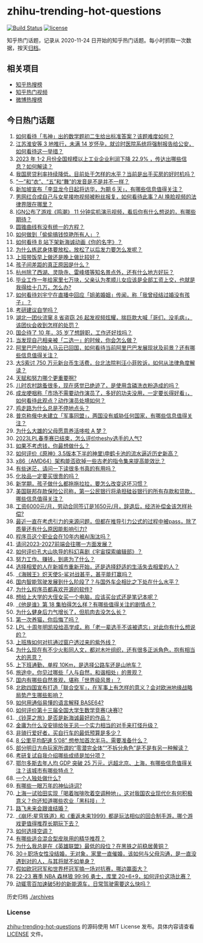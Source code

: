 # zhihu-trending-hot-questions

[![Build Status](https://github.com/justjavac/zhihu-trending-hot-questions/workflows/ci/badge.svg?branch=master)](https://github.com/justjavac/zhihu-trending-hot-questions/actions)
[![license](https://img.shields.io/github/license/justjavac/zhihu-trending-hot-questions)](https://github.com/justjavac/zhihu-trending-hot-questions/blob/master/LICENSE)

知乎热门话题，记录从 2020-11-24
日开始的知乎热门话题。每小时抓取一次数据，按天[归档](./archives)。

## 相关项目

- [知乎热搜榜](https://github.com/justjavac/zhihu-trending-top-search)
- [知乎热门视频](https://github.com/justjavac/zhihu-trending-hot-video)
- [微博热搜榜](https://github.com/justjavac/weibo-trending-hot-search)

## 今日热门话题

<!-- BEGIN -->
<!-- 最后更新时间 Tue Mar 28 2023 05:02:28 GMT+0800 (China Standard Time) -->

1. [如何看待「韦神」出的数学题初二生给出标准答案？该题难度如何？](https://www.zhihu.com/question/592101172)
1. [江苏淮安等 3 地推行，未满 14 岁怀孕，就诊时医院系统将强制报告给公安，如何看待这一举措？](https://www.zhihu.com/question/592189640)
1. [2023 年 1-2 月份全国规模以上工业企业利润下降 22.9% ，传达出哪些信息？如何解读？](https://www.zhihu.com/question/592093850)
1. [我国房贷利率持续降低，目前处于怎样的水平？当前是出手买房的好时机吗？](https://www.zhihu.com/question/592176459)
1. [“一”和“衣”、“五”和“舞”的发音是不是并不一样？](https://www.zhihu.com/question/591796243)
1. [新加坡宣布「李显龙今日起将访华，为期 6 天」，有哪些信息值得关注？](https://www.zhihu.com/question/592087357)
1. [男网红合成自己与女星接吻视频被粉丝报复，如何看待此事？AI 换脸视频的法律界限在哪里？](https://www.zhihu.com/question/592121050)
1. [IGN公布了游戏《鸣潮》 11 分钟实机演示视频，看后你有什么想说的，有哪些期待？](https://www.zhihu.com/question/592104329)
1. [圆锥曲线有没有统一的方程？](https://www.zhihu.com/question/312917758)
1. [如何做到「偷偷搞钱惊艳所有人」？](https://www.zhihu.com/question/592108248)
1. [如何看待 B 站下架新海诚动画《你的名字》？](https://www.zhihu.com/question/591607451)
1. [为什么练武身体要放松，放松了以后发力要怎么发呢？](https://www.zhihu.com/question/589569033)
1. [上班带饭早上做还是晚上做比较好？](https://www.zhihu.com/question/591602229)
1. [孩子间差距的真正原因是什么？](https://www.zhihu.com/question/590891870)
1. [杭州除了西湖、灵隐寺、雷峰塔等知名景点外，还有什么地方好玩？](https://www.zhihu.com/question/349238642)
1. [毕业工作一年给家里七万块，父亲认为孝顺儿女应该是全部工资上交，也就是我得给十几万，怎么办?](https://www.zhihu.com/question/583561622)
1. [如何看待刘宇宁在直播中回应「姐弟婚姻」传闻，称「我曾经结过婚没有孩子」？](https://www.zhihu.com/question/592121230)
1. [考研建议自学吗？](https://www.zhihu.com/question/483570748)
1. [湖北一团伙流窜 8 省盗窃 26 起发视频炫耀，揣巨款大喊「哥们，没毛病」，该团伙会收到怎样的处罚？](https://www.zhihu.com/question/592104032)
1. [国企待了 10 年，35 岁了想辞职，工作还好找吗？](https://www.zhihu.com/question/589914734)
1. [当发现自己相亲被「二选一」的时候，你会怎么做？](https://www.zhihu.com/question/591438274)
1. [阿里巴巴创始人马云已回国，如何看待当前阿里巴巴发展现状及前景？还有哪些信息值得关注？](https://www.zhihu.com/question/592116382)
1. [大S索讨 750 万元新台币生活费，台北法院判汪小菲败诉，如何从法律角度解读？](https://www.zhihu.com/question/592106519)
1. [天赋和努力哪个更重要啊?](https://www.zhihu.com/question/586599833)
1. [儿时农村跳蚤很多，现在感觉已绝迹了，是使用含磷洗衣粉造成的吗？](https://www.zhihu.com/question/588054383)
1. [成龙哽咽称「市场不需要动作演员了，多好的功夫没用，一定要长得好看」，如何看待此观点？动作演员处境如何？](https://www.zhihu.com/question/591968111)
1. [鸡走路为什么总是不停地点头？](https://www.zhihu.com/question/322526463)
1. [普京称俄中未建立「军事同盟」，两国没有威胁任何国家，有哪些信息值得关注？](https://www.zhihu.com/question/591997698)
1. [为什么大雄的父母愿意养活哆啦 A 梦？](https://www.zhihu.com/question/545685021)
1. [2023LPL春季赛已结束，怎么评价theshy选手的人气?](https://www.zhihu.com/question/592038769)
1. [如果不考虑钱，你最想做什么？](https://www.zhihu.com/question/588044697)
1. [如何评价《原神》3.5版本下半的神里\申鹤卡池的流水逼近历史新高？](https://www.zhihu.com/question/591612614)
1. [x86（AMD64）架构能否砍掉一些古老的指令集来提高能效比？](https://www.zhihu.com/question/590486278)
1. [有些迷茫，请问一下读很多书真的有用吗？](https://www.zhihu.com/question/591569970)
1. [化妆品一定要买很贵的吗？](https://www.zhihu.com/question/591046659)
1. [新学期，孩子做什么都拖拖拉拉，要怎么改变这坏习惯？](https://www.zhihu.com/question/586489739)
1. [美国联邦存款保险公司称，第一公民银行将承担硅谷银行的所有存款和贷款，哪些信息值得关注？](https://www.zhihu.com/question/592115005)
1. [工资6000元/月，劳动合同签订是1650元/月，辞退后，经济补偿金该怎样补偿?](https://www.zhihu.com/question/588402873)
1. [最近一直在考虑引力的来源问题，但都在推导引力公式的过程中被pass，除了质量还有什么原因能影响引力?](https://www.zhihu.com/question/567258020)
1. [程序员这个职业会在10年内被AI淘汰吗？](https://www.zhihu.com/question/591764104)
1. [请问2023-2027前端会往哪一方面发展？](https://www.zhihu.com/question/584347848)
1. [如何评价孔大山执导的科幻喜剧《宇宙探索编辑部》？](https://www.zhihu.com/question/492878940)
1. [努力工作、赚钱，到底为了什么？](https://www.zhihu.com/question/591790474)
1. [选择相爱的人在新城市重新开始，还是选择舒适的生活失去相爱的人？](https://www.zhihu.com/question/591308119)
1. [《海贼王》炽天使S-鲨对战甚平，甚平能打赢吗？](https://www.zhihu.com/question/592005750)
1. [国内智能驾驶发展到什么阶段了？与国外车企相比之下处在什么水平？](https://www.zhihu.com/question/573515409)
1. [为什么程序员都喜欢开源的软件?](https://www.zhihu.com/question/590119720)
1. [想给上大学的大侄女买一个电脑，应该买台式还是笔记本呢？](https://www.zhihu.com/question/590962322)
1. [《他是谁》第 18 集拍得怎么样？有哪些值得关注的剧情点？](https://www.zhihu.com/question/592167504)
1. [为什么健身后力气增长了，但肌肉去没怎么长？](https://www.zhihu.com/question/579979230)
1. [第一次养猫，你后悔了吗？](https://www.zhihu.com/question/581840168)
1. [LPL 十周年明凯投给高学成，称「老一辈选手不该被遗忘」对此你有什么想说的？](https://www.zhihu.com/question/591383920)
1. [上班族如何对抗通过窗户透过来的紫外线？](https://www.zhihu.com/question/590755196)
1. [为什么现在有不少火影同人文，都对木叶组织，还有很多正派角色，抱有相当大的恶意？](https://www.zhihu.com/question/591582227)
1. [上下班通勤，单程 10Km，是选择公路车还是山地车？](https://www.zhihu.com/question/588626477)
1. [旅途中，你见过哪些「人与自然，和谐相处」的景观？](https://www.zhihu.com/question/591399983)
1. [国内有哪些自然景观，堪称「世界级风景」？](https://www.zhihu.com/question/591399527)
1. [北欧四国宣布打造「联合空军」，在军事上有怎样的意义？会对欧洲地缘战略局势产生哪些影响？](https://www.zhihu.com/question/592107664)
1. [如何用通俗易懂的语言解释 BASE64?](https://www.zhihu.com/question/38036594)
1. [如何评价第十三届全国大学生数学竞赛(决赛)?](https://www.zhihu.com/question/591749805)
1. [《铃芽之旅》是否是新海诚最好的作品？](https://www.zhihu.com/question/588853481)
1. [金庸为什么没安排给张无忌一个实力相当的对手来打怪升级？](https://www.zhihu.com/question/31634991)
1. [非骑行爱好者，买自行车的最低预算是多少？](https://www.zhihu.com/question/591414608)
1. [8 公里平均配速 5‘08” 想参加首次半马，需要准备什么？](https://www.zhihu.com/question/590719827)
1. [部分明日方舟玩家所谓的“零潜完全体”“不拆分角色”是不是有另一种解读？](https://www.zhihu.com/question/591966965)
1. [考研复试自我介绍哪些成绩是加分项？](https://www.zhihu.com/question/375259697)
1. [鄂尔多斯去年人均 GDP 突破 25 万元，远超北京、上海，有哪些信息值得关注？该城市有哪些特点？](https://www.zhihu.com/question/592079484)
1. [一个人独处做什么?](https://www.zhihu.com/question/592018262)
1. [有哪些一眼万年的神仙诗词?](https://www.zhihu.com/question/585947337)
1. [上海一试验田实现「喝着咖啡吹着空调种地」，这对我国农业现代化有何积极意义？你还知道哪些农业「黑科技」？](https://www.zhihu.com/question/592105083)
1. [路飞未来会跟谁结婚？](https://www.zhihu.com/question/591731752)
1. [《崩坏:星穹铁道》和《重返未来1999》都是玩法相似的回合制手游，哪个游戏更值得推荐长期玩下去？](https://www.zhihu.com/question/591784601)
1. [如何选择空调？](https://www.zhihu.com/question/24674958)
1. [有哪些适合混合型皮肤用的精华推荐？](https://www.zhihu.com/question/588494918)
1. [为什么我总是在《英雄联盟》最低的段位？在黑铁之前稳居黄铜？](https://www.zhihu.com/question/591136778)
1. [30＋职场女性没结婚，无对象，家里一直催婚，该如何与父母沟通，是一直没遇到对的人，与其将就不如单身？](https://www.zhihu.com/question/589193836)
1. [假如欧冠冠军和世界杯冠军搞一场对抗赛，哪边赢面大？](https://www.zhihu.com/question/587613364)
1. [22-23 赛季 NBA 森林狼 99:96 勇士，库里 20+6+9，如何评价这场比赛？](https://www.zhihu.com/question/592079802)
1. [动辄零百加速破5秒的新能源车，日常驾驶需要这么快吗？](https://www.zhihu.com/question/589423546)

<!-- END -->

历史归档 [./archives](./archives)

### License

[zhihu-trending-hot-questions](https://github.com/justjavac/zhihu-trending-hot-questions)
的源码使用 MIT License 发布。具体内容请查看 [LICENSE](./LICENSE) 文件。
